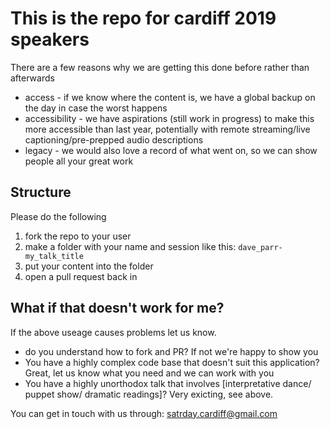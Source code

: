 # This is the repo for cardiff 2019 speakers

There are a few reasons why we are getting this done before rather than afterwards

* access - if we know where the content is, we have a global backup on the day in case the worst happens
* accessibility - we have aspirations (still work in progress) to make this more accessible than last year, potentially with remote streaming/live captioning/pre-prepped audio descriptions
* legacy - we would also love a record of what went on, so we can show people all your great work

## Structure

Please do the following

1. fork the repo to your user
2. make a folder with your name and session like this: `dave_parr-my_talk_title`
3. put your content into the folder
4. open a pull request back in

## What if that doesn't work for me?

If the above useage causes problems let us know.

* do you understand how to fork and PR? If not we're happy to show you
* You have a highly complex code base that doesn't suit this application? Great, let us know what you need and we can work with you
* You have a highly unorthodox talk that involves [interpretative dance/ puppet show/ dramatic readings]? Very exicting, see above.

You can get in touch with us through:
satrday.cardiff@gmail.com
